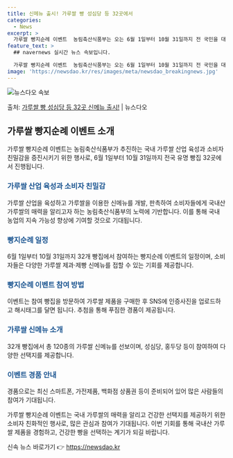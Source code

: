 ```yaml
---
title: 신메뉴 출시! 가루쌀 빵 성심당 등 32곳에서
categories:
  - News
excerpt: >
  가루쌀 빵지순례 이벤트  농림축산식품부는 오는 6월 1일부터 10월 31일까지 전 국민을 대상으로 하는 가루…
feature_text: >
  ## navernews 실시간 뉴스 속보입니다.

  가루쌀 빵지순례 이벤트  농림축산식품부는 오는 6월 1일부터 10월 31일까지 전 국민을 대상으로 하는 가루…
image: 'https://newsdao.kr/res/images/meta/newsdao_breakingnews.jpg'
---
```


![뉴스다오 속보](https://newsdao.kr/res/images/meta/newsdao_breakingnews.jpg)

<p>출처: <a href="https://newsdao.kr/3990" rel="dofollow">가루쌀 빵 성심당 등 32곳 신메뉴 출시!</a> | 뉴스다오</p>

<h2 data-ke-size="size26">가루쌀 빵지순례 이벤트 소개</h2>
가루쌀 빵지순례 이벤트는 농림축산식품부가 추진하는 국내 가루쌀 산업 육성과 소비자 친밀감을 증진시키기 위한 행사로, 6월 1일부터 10월 31일까지 전국 유명 빵집 32곳에서 진행됩니다.

<h3 data-ke-size="size23"><span style="color: #1a5490;">가루쌀 산업 육성과 소비자 친밀감</span></h3>
가루쌀 산업을 육성하고 가루쌀을 이용한 신메뉴를 개발, 판촉하여 소비자들에게 국내산 가루쌀의 매력을 알리고자 하는 농림축산식품부의 노력에 기반합니다. 이를 통해 국내 농업의 지속 가능성 향상에 기여할 것으로 기대됩니다.

<h3 data-ke-size="size23"><span style="color: #1a5490;">빵지순례 일정</span></h3>
6월 1일부터 10월 31일까지 32개 빵집에서 참여하는 빵지순례 이벤트의 일정이며, 소비자들은 다양한 가루쌀 제과·제빵 신메뉴를 접할 수 있는 기회를 제공합니다.

<h3 data-ke-size="size23"><span style="color: #1a5490;">빵지순례 이벤트 참여 방법</span></h3>
이벤트는 참여 빵집을 방문하여 가루쌀 제품을 구매한 후 SNS에 인증사진을 업로드하고 해시태그를 달면 됩니다. 추첨을 통해 푸짐한 경품이 제공됩니다.

<h3 data-ke-size="size23"><span style="color: #1a5490;">가루쌀 신메뉴 소개</span></h3>
32개 빵집에서 총 120종의 가루쌀 신메뉴를 선보이며, 성심당, 홍두당 등이 참여하여 다양한 선택지를 제공합니다.

<h3 data-ke-size="size23"><span style="color: #1a5490;">이벤트 경품 안내</span></h3>
경품으로는 최신 스마트폰, 가전제품, 백화점 상품권 등이 준비되어 있어 많은 사람들의 참여가 기대됩니다.

가루쌀 빵지순례 이벤트는 국내 가루쌀의 매력을 알리고 건강한 선택지를 제공하기 위한 소비자 친화적인 행사로, 많은 관심과 참여가 기대됩니다. 이번 기회를 통해 국내산 가루쌀 제품을 경험하고, 건강한 빵을 선택하는 계기가 되길 바랍니다. 

신속 뉴스 바로가기 👉 <a href="https://newsdao.kr" rel="dofollow">https://newsdao.kr</a>


